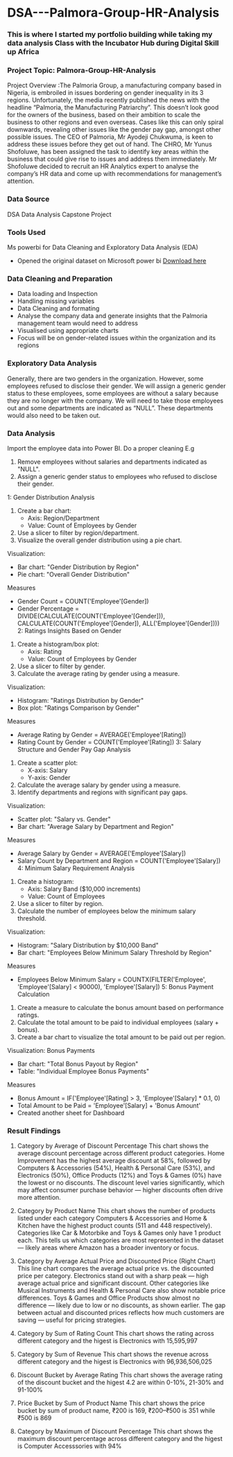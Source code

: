 # DSA---Palmora-Group-HR-Analysis

### This is where I started my portfolio building while taking my data analysis Class with the Incubator Hub during Digital Skill up Africa
### Project Topic: Palmora-Group-HR-Analysis
Project Overview :The Palmoria Group, a manufacturing company based in Nigeria, is embroiled in issues bordering on gender inequality in its 3 regions. Unfortunately, the media recently published the news with the headline “Palmoria, the Manufacturing Patriarchy”. This doesn’t look good for the owners of the business, based on their ambition to scale the business to other regions and even overseas. Cases like this can only spiral downwards, revealing other issues like the gender pay gap, amongst other possible issues. The CEO of Palmoria, Mr Ayodeji Chukwuma, is keen to address these issues before they get out of hand. The CHRO, Mr Yunus Shofoluwe, has been assigned the task to identify key areas within the business that could give rise to issues and address them immediately. Mr Shofoluwe decided to recruit an HR Analytics expert to analyse the company’s HR data and come up with recommendations for management’s attention. 
### Data Source 
DSA Data Analysis Capstone Project 
### Tools Used
Ms powerbi for Data Cleaning and Exploratory Data Analysis (EDA) 
- Opened the original dataset on Microsoft power bi [Download here](https://www.microsoft.com/en-us/power-platform/products/power-bi)

### Data Cleaning and Preparation
- Data loading and Inspection
- Handling missing variables
- Data Cleaning and formating
-  Analyse the company data and generate insights that the Palmoria management team would need to address 
- Visualised using appropriate charts 
- Focus will be on gender-related issues within the organization and its 
regions  

### Exploratory Data Analysis
Generally, there are two genders in the organization. However, some employees refused to disclose their gender. We will assign a generic gender status to these employees, some employees are without a salary because they are no longer with the company. We will need to take those employees out and some departments are indicated as “NULL”. These departments would also need to be taken out. 

### Data Analysis
Import the employee data into Power BI.
Do a proper cleaning E.g
1. Remove employees without salaries and departments indicated as "NULL".
2. Assign a generic gender status to employees who refused to disclose their gender.

1: Gender Distribution Analysis
1. Create a bar chart:
    - Axis: Region/Department
    - Value: Count of Employees by Gender
2. Use a slicer to filter by region/department.
3. Visualize the overall gender distribution using a pie chart.

Visualization: 
- Bar chart: "Gender Distribution by Region"
- Pie chart: "Overall Gender Distribution"

Measures
- Gender Count = COUNT('Employee'[Gender])
- Gender Percentage = DIVIDE(CALCULATE(COUNT('Employee'[Gender])), CALCULATE(COUNT('Employee'[Gender]), ALL('Employee'[Gender])))
2: Ratings Insights Based on Gender
1. Create a histogram/box plot:
    - Axis: Rating
    - Value: Count of Employees by Gender
2. Use a slicer to filter by gender.
3. Calculate the average rating by gender using a measure.

Visualization:
- Histogram: "Ratings Distribution by Gender"
- Box plot: "Ratings Comparison by Gender"

Measures
- Average Rating by Gender = AVERAGE('Employee'[Rating])
- Rating Count by Gender = COUNT('Employee'[Rating])
3: Salary Structure and Gender Pay Gap Analysis
1. Create a scatter plot:
    - X-axis: Salary
    - Y-axis: Gender
2. Calculate the average salary by gender using a measure.
3. Identify departments and regions with significant pay gaps.

Visualization:
- Scatter plot: "Salary vs. Gender"
- Bar chart: "Average Salary by Department and Region"

Measures 
- Average Salary by Gender = AVERAGE('Employee'[Salary])
- Salary Count by Department and Region = COUNT('Employee'[Salary])
4: Minimum Salary Requirement Analysis
1. Create a histogram:
    - Axis: Salary Band ($10,000 increments)
    - Value: Count of Employees
2. Use a slicer to filter by region.
3. Calculate the number of employees below the minimum salary threshold.

Visualization:
- Histogram: "Salary Distribution by $10,000 Band"
- Bar chart: "Employees Below Minimum Salary Threshold by Region"

Measures
- Employees Below Minimum Salary = COUNTX(FILTER('Employee', 'Employee'[Salary] < 90000), 'Employee'[Salary])
5: Bonus Payment Calculation
1. Create a measure to calculate the bonus amount based on performance ratings.
2. Calculate the total amount to be paid to individual employees (salary + bonus).
3. Create a bar chart to visualize the total amount to be paid out per region.

Visualization:
Bonus Payments
- Bar chart: "Total Bonus Payout by Region"
- Table: "Individual Employee Bonus Payments"

Measures
- Bonus Amount = IF('Employee'[Rating] > 3, 'Employee'[Salary] * 0.1, 0)
- Total Amount to be Paid = 'Employee'[Salary] + 'Bonus Amount'
- Created another sheet for Dashboard


### Result Findings
1. Category by Average of Discount Percentage
This chart shows the average discount percentage across different product categories.
Home Improvement has the highest average discount at 58%, followed by Computers & Accessories (54%), Health & Personal Care (53%), and Electronics (50%), Office Products (12%) and Toys & Games (0%) have the lowest or no discounts.
The discount level varies significantly, which may affect consumer purchase behavior — higher discounts often drive more attention.

2. Category by Product Name 
This chart shows the number of products listed under each category
Computers & Accessories and Home & Kitchen have the highest product counts (511 and 448 respectively).
Categories like Car & Motorbike and Toys & Games only have 1 product each.
This tells us which categories are most represented in the dataset — likely areas where Amazon has a broader inventory or focus.

3. Category by Average Actual Price and Discounted Price (Right Chart)
This line chart compares the average actual price vs. the discounted price per category.
Electronics stand out with a sharp peak — high average actual price and significant discount.
Other categories like Musical Instruments and Health & Personal Care also show notable price differences.
Toys & Games and Office Products show almost no difference — likely due to low or no discounts, as shown earlier.
The gap between actual and discounted prices reflects how much customers are saving — useful for pricing strategies.

4. Category by Sum of Rating Count
This chart shows the rating across different category and the higest is Electronics with 15,595,997

5. Category by Sum of Revenue
This chart shows the revenue across different category and the higest is Electronics with 96,936,506,025

6. Discount Bucket by Average Rating
This chart shows the average rating of the discount bucket and the higest 4.2 are within 0-10%, 21-30% and 91-100%

7. Price Bucket by Sum of Product Name
This chart shows the price bucket by sum of product name, ₹200	is 169, ₹200–₹500	is 351 while
₹500	is 869 
  
8. Category by Maximum of Discount Percentage
This chart shows the maximum discount percentage across different category and the higest is Computer Accesssories with 94%
